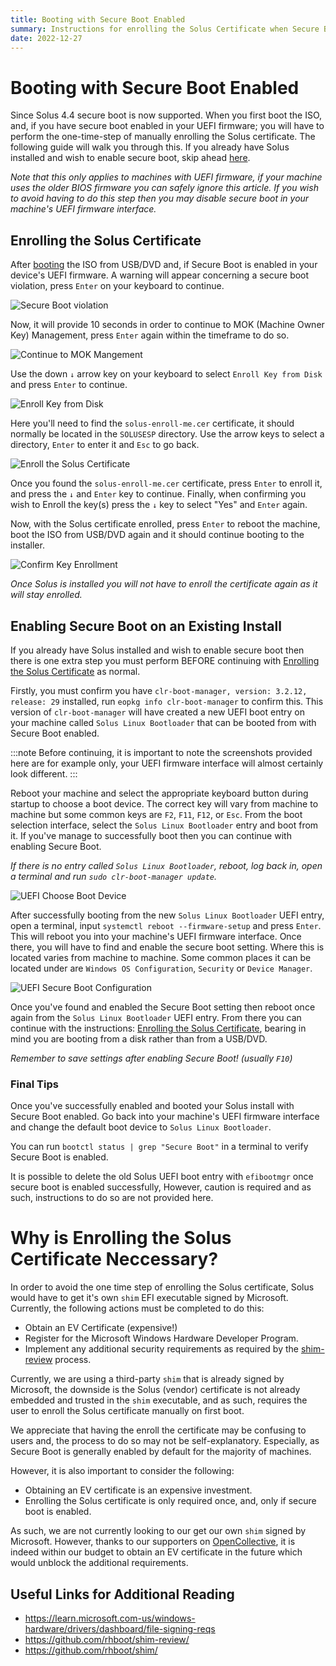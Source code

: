 ```yaml
---
title: Booting with Secure Boot Enabled
summary: Instructions for enrolling the Solus Certificate when Secure Boot is enabled
date: 2022-12-27
---
```


# Booting with Secure Boot Enabled

Since Solus 4.4 secure boot is now supported. When you first boot the ISO, and, if you have secure boot enabled in your UEFI firmware; you will have to perform the one-time-step of manually enrolling the Solus certificate. The following guide will walk you through this. If you already have Solus installed and wish to enable secure boot, skip ahead [here](#enabling-secure-boot-on-an-existing-install).

<em>Note that this only applies to machines with UEFI firmware, if your machine uses the older BIOS firmware you can safely ignore this article. If you wish to avoid having to do this step then you may disable secure boot in your machine's UEFI firmware interface.</em>

## Enrolling the Solus Certificate

After [booting](../../installation/#boot-the-media) the ISO from USB/DVD and, if Secure Boot is enabled in your device's UEFI firmware. A warning will appear concerning a secure boot violation, press `Enter` on your keyboard to continue.

![Secure Boot violation](1-secure-boot-violation.png)

Now, it will provide 10 seconds in order to continue to MOK (Machine Owner Key) Management, press `Enter` again within the timeframe to do so.

![Continue to MOK Mangement](2-perform-mok-management.png)

Use the down `↓` arrow key on your keyboard to select `Enroll Key from Disk` and press `Enter` to continue.

![Enroll Key from Disk](3-enroll-key-from-disk.png)

Here you'll need to find the `solus-enroll-me.cer` certificate, it should normally be located in the `SOLUSESP` directory. Use the arrow keys to select a directory, `Enter` to enter it and `Esc` to go back.

![Enroll the Solus Certificate](4-enrolling-the-solus-certificate.png)

Once you found the `solus-enroll-me.cer` certificate, press `Enter` to enroll it, and press the `↓` and `Enter` key to continue. Finally, when confirming you wish to Enroll the key(s) press the `↓` key to select "Yes" and `Enter` again.

Now, with the Solus certificate enrolled, press `Enter` to reboot the machine, boot the ISO from USB/DVD again and it should continue booting to the installer.

![Confirm Key Enrollment](5-confirm-key-enrollment.png)

<em>Once Solus is installed you will not have to enroll the certificate again as it will stay enrolled.</em>

## Enabling Secure Boot on an Existing Install

If you already have Solus installed and wish to enable secure boot then there is one extra step you must perform BEFORE continuing with [Enrolling the Solus Certificate](#enrolling-the-solus-certificate) as normal.

Firstly, you must confirm you have `clr-boot-manager, version: 3.2.12, release: 29` installed, run `eopkg info clr-boot-manager` to confirm this. This version of `clr-boot-manager` will have created a new UEFI boot entry on your machine called `Solus Linux Bootloader` that can be booted from with Secure Boot enabled.

:::note Before continuing, it is important to note the screenshots provided here are for example only, your UEFI firmware interface will almost certainly look different.
:::

Reboot your machine and select the appropriate keyboard button during startup to choose a boot device. The correct key will vary from machine to machine but some common keys are `F2`, `F11`, `F12`, or `Esc`. From the boot selection interface, select the `Solus Linux Bootloader` entry and boot from it. If you've manage to successfully boot then you can continue with enabling Secure Boot.

<em>If there is no entry called `Solus Linux Bootloader`, reboot, log back in, open a terminal and run `sudo clr-boot-manager update`.</em>

![UEFI Choose Boot Device](uefi-choosing-boot-device.png)

After successfully booting from the new `Solus Linux Bootloader` UEFI entry, open a terminal, input `systemctl reboot --firmware-setup` and press `Enter`. This will reboot you into your machine's UEFI firmware interface. Once there, you will have to find and enable the secure boot setting. Where this is located varies from machine to machine. Some common places it can be located under are `Windows OS Configuration`, `Security` or `Device Manager`.

![UEFI Secure Boot Configuration](uefi-secure-boot-configuration.png)

Once you've found and enabled the Secure Boot setting then reboot once again from the `Solus Linux Bootloader` UEFI entry. From there you can continue with the instructions: [Enrolling the Solus Certificate](#enrolling-the-solus-certificate), bearing in mind you are booting from a disk rather than from a USB/DVD.

<em> Remember to save settings after enabling Secure Boot! (usually `F10`)</em>

### Final Tips

Once you've successfully enabled and booted your Solus install with Secure Boot enabled. Go back into your machine's UEFI firmware interface and change the default boot device to `Solus Linux Bootloader`.

You can run `bootctl status | grep "Secure Boot"` in a terminal to verify Secure Boot is enabled.

It is possible to delete the old Solus UEFI boot entry with `efibootmgr` once secure boot is enabled successfully, However, caution is required and as such, instructions to do so are not provided here.

# Why is Enrolling the Solus Certificate Neccessary?

In order to avoid the one time step of enrolling the Solus certificate, Solus would have to get it's own `shim` EFI executable signed by Microsoft. Currently, the following actions must be completed to do this:

- Obtain an EV Certificate (expensive!)
- Register for the Microsoft Windows Hardware Developer Program.
- Implement any additional security requirements as required by the [shim-review](https://github.com/rhboot/shim-review/) process.

Currently, we are using a third-party `shim` that is already signed by Microsoft, the downside is the Solus (vendor) certificate is not already embedded and trusted in the `shim` executable, and as such, requires the user to enroll the Solus certificate manually on first boot.

We appreciate that having the enroll the certificate may be confusing to users and, the process to do so may not be self-explanatory. Especially, as Secure Boot is generally enabled by default for the majority of machines.

However, it is also important to consider the following:

- Obtaining an EV certificate is an expensive investment.
- Enrolling the Solus certificate is only required once, and, only if secure boot is enabled.

As such, we are not currently looking to our get our own `shim` signed by Microsoft. However, thanks to our supporters on [OpenCollective](https://opencollective.com/getsolus), it is indeed within our budget to obtain an EV certificate in the future which would unblock the additional requirements.

## Useful Links for Additional Reading

- https://learn.microsoft.com-us/windows-hardware/drivers/dashboard/file-signing-reqs
- https://github.com/rhboot/shim-review/
- https://github.com/rhboot/shim/
